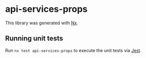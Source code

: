 # api-services-props

This library was generated with [Nx](https://nx.dev).


## Running unit tests

Run `nx test api-services-props` to execute the unit tests via [Jest](https://jestjs.io).


